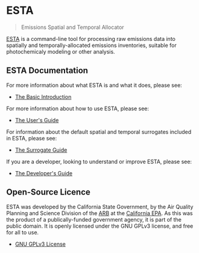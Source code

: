 # ESTA

> Emissions Spatial and Temporal Allocator

[ESTA](https://github.com/mmb-carb/ESTA) is a command-line tool for processing raw emissions data into spatially and temporally-allocated emissions inventories, suitable for photochemicaly modeling or other analysis.


## ESTA Documentation

For more information about what ESTA is and what it does, please see:

* [The Basic Introduction](docs/BASIC_INTRO.md)

For more information about how to use ESTA, please see:

* [The User's Guide](docs/USERS_GUIDE.md)

For information about the default spatial and temporal surrogates included in ESTA, please see:

* [The Surrogate Guide](docs/SURROGATES.md)

If you are a developer, looking to understand or improve ESTA, please see:

* [The Developer's Guide](docs/DEVELOPERS.md)


## Open-Source Licence

ESTA was developed by the California State Government, by the Air Quality Planning and Science Division of the [ARB](http://www.arb.ca.gov/homepage.htm) at the [California EPA](http://www.calepa.ca.gov/).  As this was the product of a publically-funded government agency, it is part of the public domain. It is openly licensed under the GNU GPLv3 license, and free for all to use.

* [GNU GPLv3 License](LICENSE)
